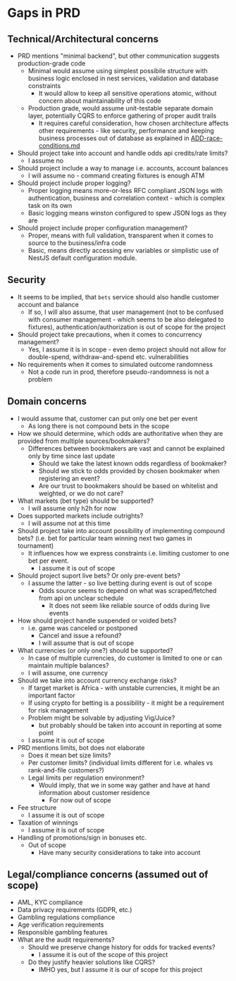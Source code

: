 # Gaps in PRD

## Technical/Architectural concerns
* PRD mentions "minimal backend", but other communication suggests production-grade code
  * Minimal would assume using simplest possibile structure with business logic enclosed in nest services, validation and database constraints
    * It would allow to keep all sensitive operations atomic, without concern about maintainability of this code
  * Production grade, would assume unit-testable separate domain layer, potentially CQRS to enforce gathering of proper audit trails
    * It requires careful consideration, how chosen architecture affects other requirements - like security, performance and keeping business processes out of database as explained in [ADD-race-conditions.md](ADD-race-conditions.md)  
* Should project take into account and handle odds api credits/rate limits?
  * I assume no
* Should project include a way to manage i.e. accounts, account balances
  * I will assume no - command creating fixtures is enough ATM
* Should project include proper logging?
  * Proper logging means more-or-less RFC compliant JSON logs with authentication, business and correlation context - which is complex task on its own 
  * Basic logging means winston configured to spew JSON logs as they are 
* Should project include proper configuration management? 
  * Proper, means with full validation, transparent when it comes to source to the business/infra code 
  * Basic, means directly accessing env variables or simplistic use of NestJS default configuration module.  

## Security
* It seems to be implied, that `bets` service should also handle customer account and balance
    * If so, I will also assume, that user management (not to be confused with consumer management - which seems to be also delegated to fixtures), authentication/authorization is out of scope for the project
* Should project take precautions, when it comes to concurrency management?
    * Yes, I assume it is in scope - even demo project should not allow for double-spend, withdraw-and-spend etc. vulnerabilities
* No requirements when it comes to simulated outcome randomness 
  * Not a code run in prod, therefore pseudo-randomness is not a problem 

## Domain concerns 
* I would assume that, customer can put only one bet per event 
  * As long there is not compound bets in the scope
* How we should determine, which odds are authoritative when they are provided from multiple sources/bookmakers?
    * Differences between bookmakers are vast and cannot be explained only by time since last update
        * Should we take the latest known odds regardless of bookmaker?
        * Should we stick to odds provided by chosen bookmaker when registering an event?
        * Are our trust to bookmakers should be based on whitelist and weighted, or we do not care? 
* What markets (bet type) should be supported?
    * I will assume only h2h for now
* Does supported markets include outrights?
    * I will assume not at this time
* Should project take into account possibility of implementing compound bets? (i.e. bet for particular team winning next two games in tournament)
    * It influences how we express constraints i.e. limiting customer to one bet per event.
        * I assume it is out of scope
* Should project suport live bets? Or only pre-event bets?
    * I assume the latter - so live betting during event is out of scope
        * Odds source seems to depend on what was scraped/fetched from api on unclear schedule
            * It does not seem like reliable source of odds during live events
* How should project handle suspended or voided bets?
    * i.e. game was canceled or postponed
      * Cancel and issue a refound?
      * I will assume that is out of scope
* What currencies (or only one?) should be supported?
    * In case of multiple currencies, do customer is limited to one or can maintain multiple balances?
    * I will assume, one currency
* Should we take into account currency exchange risks?
    * If target market is Africa - with unstable currencies, it might be an important factor
    * If using crypto for betting is a possibility - it might be a requirement for risk management
    * Problem might be solvable by adjusting Vig/Juice?
      * but probably should be taken into account in reporting at some point
    * I assume it is out of scope
* PRD mentions limits, bot does not elaborate 
  * Does it mean bet size limits?
  * Per customer limits? (individual limits different for i.e. whales vs rank-and-file customers?)
  * Legal limits per regulation environment? 
    * Would imply, that we in some way gather and have at hand information about customer residence
      * For now out of scope 
* Fee structure 
  * I assume it is out of scope
* Taxation of winnings 
  * I assume it is out of scope 
* Handling of promotions/sign in bonuses etc.
  * Out of scope
    * Have many security considerations to take into account 

## Legal/compliance concerns (assumed out of scope)
* AML, KYC compliance
* Data privacy requirements (GDPR, etc.)
* Gambling regulations compliance
* Age verification requirements
* Responsible gambling features
* What are the audit requirements?
    * Should we preserve change history for odds for tracked events?
        * I assume it is out of the scope of this project
    * Do they justify heavier solutions like CQRS?
        * IMHO yes, but I assume it is our of scope for this project
